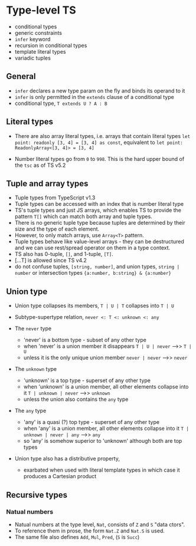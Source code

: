 # Type-level TS

- conditional types
- generic constraints
- `infer` keyword
- recursion in conditional types
- template literal types
- variadic tuples


## General

* `infer` declares a new type param on the fly and binds its operand to it
* `infer` is only permitted in the `extends` clause of a conditional type
* conditional type, `T extends U ? A : B`


## Literal types

* There are also array literal types, i.e. arrays that contain literal types
  `let point: readonly [3, 4] = [3, 4] as const`, equivalent to
  `let point: ReadonlyArray<[3, 4]> = [3, 4]`

* Number literal types go from `0` to `998`. This is the hard upper bound of the `tsc` as of TS v5.2



## Tuple and array types

* Tuple types from TypeScript v1.3
* Tuple types can be accessed with an index that is number literal type
* TS's tuple types and just JS arrays, which enables TS to provide the pattern `T[]` which can match both array and tuple types.
* There is no generic tuple type because tuples are determined by their size and the type of each element.
* However, to only match arrays, use `Array<T>` pattern.
* Tuple types behave like value-level arrays - they can be destructured and we can use rest/spread operator on them in a type context.
* TS also has 0-tuple, `[]`, and 1-tuple, `[T]`.
* [...T] is allowed since TS v4.2
* do not confuse tuples, `[string, number]`, and union types, `string | number`
  or intersection types `{a:number, b:string} & {a:number}`

## Union type

* Union type collapses its members, 
  `T | U | T` collapses into `T | U`

* Subtype-supertype relation, `never <: T <: unknown <: any`

* The `never` type
  - 'never' is a bottom type - subset of any other type
  - when 'never' is a union member it disappears
    `T | U | never` -->> `T | U`
  - unless it is the only unique union member
    `never | never` -->> `never`

* The `unknown` type
  - 'unknown' is a top type - superset of any other type
  - when 'unknown' is a union member, all other elements collapse into it
    `T | unknown | never` -->> `unknown`
  - unless the union also contains the `any` type

* The `any` type
  - 'any' is a quasi (?) top type - superset of any other type
  - when 'any' is a union member, all other elements collapse into it
    `T | unknown | never | any` -->> `any`
  - so 'any' is somehow superior to 'unknown' although both are top types


* Union type also has a distributive property,
  - exarbated when used with literal template types
    in which case it produces a Cartesian product



## Recursive types




### Natual numbers

* Natual numbers at the type level, `Nat`, consists of `Z` and `S` "data ctors".
* To reference them in prose, the form `Nat.Z` and `Nat.S` is used.
* The same file also defines `Add`, `Mul`, `Pred`, (`S` is `Succ`)
